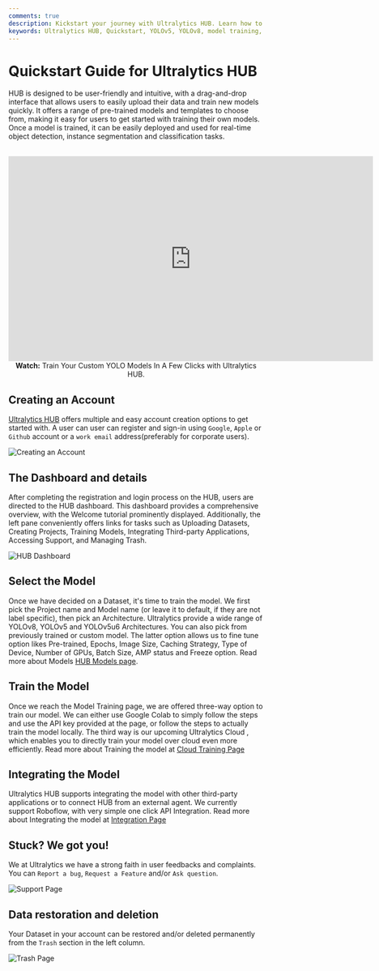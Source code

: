 ```yaml
---
comments: true
description: Kickstart your journey with Ultralytics HUB. Learn how to train and deploy YOLOv5 and YOLOv8 models in seconds with our Quickstart guide.
keywords: Ultralytics HUB, Quickstart, YOLOv5, YOLOv8, model training, quick deployment, drag-and-drop interface, real-time object detection
---
```


# Quickstart Guide for Ultralytics HUB

HUB is designed to be user-friendly and intuitive, with a drag-and-drop interface that allows users to easily upload their data and train new models quickly. It offers a range of pre-trained models and templates to choose from, making it easy for users to get started with training their own models. Once a model is trained, it can be easily deployed and used for real-time object detection, instance segmentation and classification tasks.

<p align="center">
  <br>
  <iframe loading="lazy" width="720" height="405" src="https://www.youtube.com/embed/lveF9iCMIzc?si=_Q4WB5kMB5qNe7q6"
    title="YouTube video player" frameborder="0"
    allow="accelerometer; autoplay; clipboard-write; encrypted-media; gyroscope; picture-in-picture; web-share"
    allowfullscreen>
  </iframe>
  <br>
  <strong>Watch:</strong> Train Your Custom YOLO Models In A Few Clicks with Ultralytics HUB.
</p>

## Creating an Account

[Ultralytics HUB](https://hub.ultralytics.com/) offers multiple and easy account creation options to get started with. A user can user can register and sign-in using `Google`, `Apple` or `Github` account or a `work email` address(preferably for corporate users).

![Creating an Account](https://github.com/ultralytics/ultralytics/assets/19519529/1dcf454a-68ab-4821-9779-ee33a6e300cf)

## The Dashboard and details

After completing the registration and login process on the HUB, users are directed to the HUB dashboard. This dashboard provides a comprehensive overview, with the Welcome tutorial prominently displayed. Additionally, the left pane conveniently offers links for tasks such as Uploading Datasets, Creating Projects, Training Models, Integrating Third-party Applications, Accessing Support, and Managing Trash.

![HUB Dashboard](https://github.com/ultralytics/ultralytics/assets/19519529/108de60e-1b21-4f07-8d46-ed51d8439f67)

## Select the Model

Once we have decided on a Dataset, it's time to train the model. We first pick the Project name and Model name (or leave it to default, if they are not label specific), then pick an Architecture. Ultralytics provide a wide range of YOLOv8, YOLOv5 and YOLOv5u6 Architectures. You can also pick from previously trained or custom model.
The latter option allows us to fine tune option likes Pre-trained, Epochs, Image Size, Caching Strategy, Type of Device, Number of GPUs, Batch Size, AMP status and Freeze option. Read more about Models [HUB Models page](models.md).

## Train the Model

Once we reach the Model Training page, we are offered three-way option to train our model. We can either use Google Colab to simply follow the steps and use the API key provided at the page, or follow the steps to actually train the model locally. The third way is our upcoming Ultralytics Cloud , which enables you to directly train your model over cloud even more efficiently. Read more about Training the model at [Cloud Training Page](cloud-training.md)

## Integrating the Model

Ultralytics HUB supports integrating the model with other third-party applications or to connect HUB from an external agent. We currently support Roboflow, with very simple one click API Integration. Read more about Integrating the model at [Integration Page](integrations.md)

## Stuck? We got you!

We at Ultralytics we have a strong faith in user feedbacks and complaints. You can `Report a bug`, `Request a Feature` and/or `Ask question`.

![Support Page](https://github.com/ultralytics/ultralytics/assets/19519529/c29bf5c5-72d8-4be4-9f3f-b504968d0bef)

## Data restoration and deletion

Your Dataset in your account can be restored and/or deleted permanently from the `Trash` section in the left column.

![Trash Page](https://github.com/ultralytics/ultralytics/assets/19519529/c3d46107-aa58-4b05-a7a8-44db1ad61bb2)
